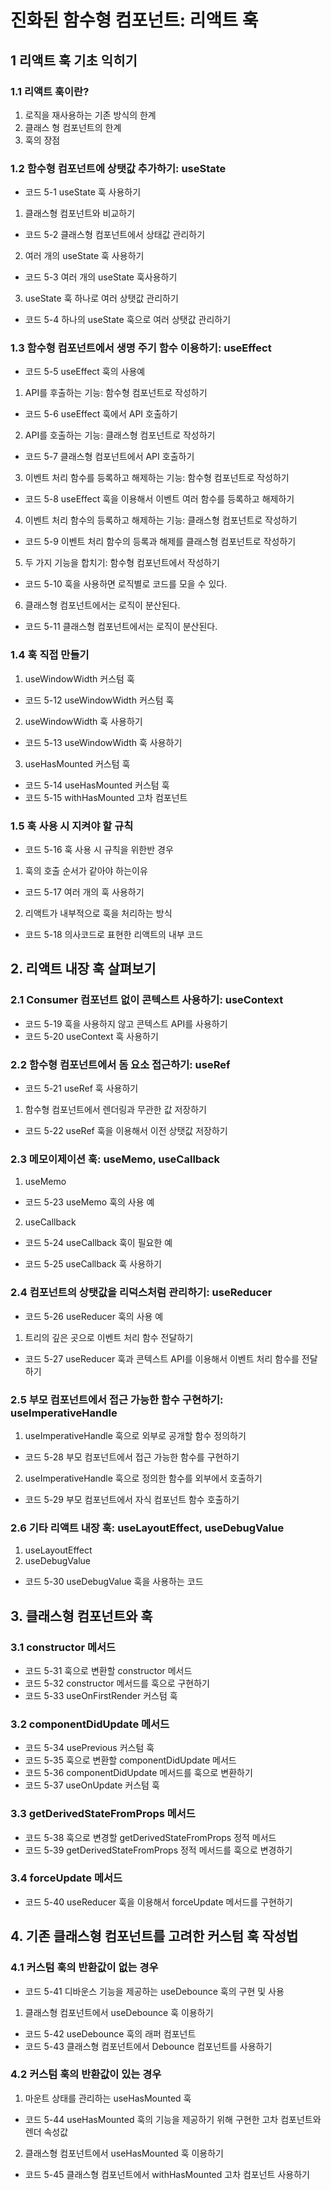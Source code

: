 # 진화된 함수형 컴포넌트: 리액트 훅

## 1 리액트 훅 기초 익히기

### 1.1 리액트 훅이란?

1. 로직을 재사용하는 기존 방식의 한계
2. 클래스 형 컴포넌트의 한계
3. 훅의 장점

### 1.2 함수형 컴포넌트에 상탯값 추가하기: useState

- 코드 5-1 useState 훅 사용하기

1. 클래스형 컴포넌트와 비교하기

* 코드 5-2 클래스형 컴포넌트에서 상태값 관리하기

2. 여러 개의 useState 훅 사용하기

- 코드 5-3 여러 개의 useState 훅사용하기

3. useState 훅 하나로 여러 상탯값 관리하기

- 코드 5-4 하나의 useState 훅으로 여러 상탯값 관리하기

### 1.3 함수형 컴포넌트에서 생명 주기 함수 이용하기: useEffect

- 코드 5-5 useEffect 훅의 사용예

1. API를 후출하는 기능: 함수형 컴포넌트로 작성하기

- 코드 5-6 useEffect 훅에서 API 호출하기

2. API를 호출하는 기능: 클래스형 컴포넌트로 작성하기

- 코드 5-7 클래스형 컴포넌트에서 API 호출하기
  
3. 이벤트 처리 함수를 등록하고 해제하는 기능: 함수형 컴포넌트로 작성하기

- 코드 5-8 useEffect 훅을 이용해서 이벤트 여러 함수를 등록하고 해제하기

4. 이벤트 처리 함수의 등록하고 해제하는 기능: 클래스형 컴포넌트로 작성하기

- 코드 5-9 이벤트 처리 함수의 등록과 해제를 클래스형 컴포넌트로 작성하기

5. 두 가지 기능을 합치기: 함수형 컴포넌트에서 작성하기

- 코드 5-10 훅을 사용하면 로직별로 코드를 모을 수 있다.

6. 클래스형 컴포넌트에서는 로직이 분산된다.

- 코드 5-11 클래스형 컴포넌트에서는 로직이 분산된다.

### 1.4 훅 직접 만들기

1. useWindowWidth 커스텀 훅

- 코드 5-12 useWindowWidth 커스텀 훅

2. useWindowWidth 훅 사용하기

- 코드 5-13 useWindowWidth 훅 사용하기

3. useHasMounted 커스텀 훅

- 코드 5-14 useHasMounted 커스텀 훅
- 코드 5-15 withHasMounted 고차 컴포넌트

### 1.5 훅 사용 시 지켜야 할 규칙

- 코드 5-16 훅 사용 시 규칙을 위한반 경우

1. 훅의 호출 순서가 같아야 하는이유

- 코드 5-17 여러 개의 훅 사용하기

2. 리액트가 내부적으로 훅을 처리하는 방식

- 코드 5-18 의사코드로 표현한 리액트의 내부 코드

## 2. 리액트 내장 훅 살펴보기

### 2.1 Consumer 컴포넌트 없이 콘텍스트 사용하기: useContext

- 코드 5-19 훅을 사용하지 않고 콘텍스트 API를 사용하기
- 코드 5-20 useContext 훅 사용하기

### 2.2 함수형 컴포넌트에서 돔 요소 접근하기: useRef

- 코드 5-21 useRef 훅 사용하기

1. 함수형 컴포넌트에서 렌더링과 무관한 값 저장하기

- 코드 5-22 useRef 훅을 이용해서 이전 상탯값 저장하기

### 2.3 메모이제이션 훅: useMemo, useCallback

1. useMemo

- 코드 5-23 useMemo 훅의 사용 예

2. useCallback

- 코드 5-24 useCallback 훅이 필요한 예

- 코드 5-25 useCallback 훅 사용하기

### 2.4 컴포넌트의 상탯값을 리덕스처럼 관리하기: useReducer

- 코드 5-26 useReducer 훅의 사용 예

1. 트리의 깊은 곳으로 이벤트 처리 함수 전달하기

- 코드 5-27 useReducer 훅과 콘텍스트 API를 이용해서 이벤트 처리 함수를 전달하기

### 2.5 부모 컴포넌트에서 접근 가능한 함수 구현하기: useImperativeHandle

1. useImperativeHandle 훅으로 외부로 공개할 함수 정의하기

- 코드 5-28 부모 컴포넌트에서 접근 가능한 함수를 구현하기

2. useImperativeHandle 훅으로 정의한 함수를 외부에서 호출하기

- 코드 5-29 부모 컴포넌트에서 자식 컴포넌트 함수 호출하기

### 2.6 기타 리액트 내장 훅: useLayoutEffect, useDebugValue

1. useLayoutEffect
2. useDebugValue

- 코드 5-30 useDebugValue 훅을 사용하는 코드

## 3. 클래스형 컴포넌트와 훅

### 3.1 constructor 메서드

- 코드 5-31 훅으로 변환할 constructor 메서드
- 코드 5-32 constructor 메서드를 훅으로 구현하기
- 코드 5-33 useOnFirstRender 커스텀 훅

### 3.2 componentDidUpdate 메서드

- 코드 5-34 usePrevious 커스텀 훅
- 코드 5-35 훅으로 변환할 componentDidUpdate 메서드
- 코드 5-36 componentDidUpdate 메서드를 훅으로 변환하기
- 코드 5-37 useOnUpdate 커스텀 훅

### 3.3 getDerivedStateFromProps 메서드

- 코드 5-38 훅으로 변경할 getDerivedStateFromProps 정적 메서드
- 코드 5-39 getDerivedStateFromProps 정적 메서드를 훅으로 변경하기

### 3.4 forceUpdate 메서드

- 코드 5-40 useReducer 훅을 이용해서 forceUpdate 메서드를 구현하기

## 4. 기존 클래스형 컴포넌트를 고려한 커스텀 훅 작성법

### 4.1 커스텀 훅의 반환값이 없는 경우

- 코드 5-41 디바운스 기능을 제공하는 useDebounce 훅의 구현 및 사용

1. 클래스형 컴포넌트에서 useDebounce 훅 이용하기

- 코드 5-42 useDebounce 훅의 래퍼 컴포넌트
- 코드 5-43 클래스형 컴포넌트에서 Debounce 컴포넌트를 사용하기

### 4.2 커스텀 훅의 반환값이 있는 경우

1. 마운트 상태를 관리하는 useHasMounted 훅

- 코드 5-44 useHasMounted 훅의 기능을 제공하기 위해 구현한 고차 컴포넌트와 렌더 속성값

2. 클래스형 컴포넌트에서 useHasMounted 훅 이용하기

- 코드 5-45 클래스형 컴포넌트에서 withHasMounted 고차 컴포넌트 사용하기
